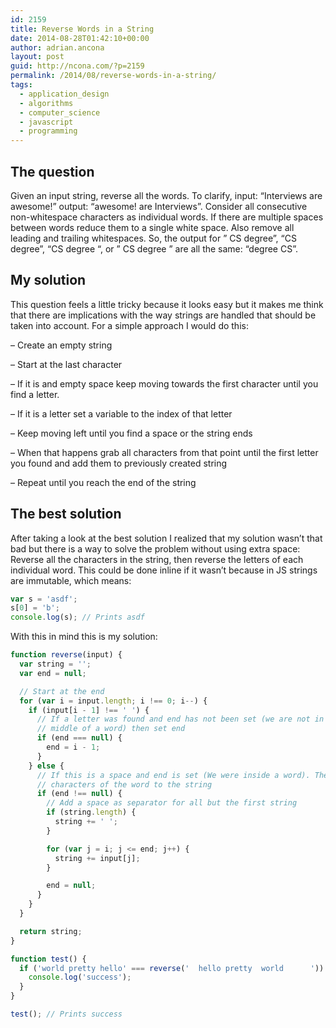 ```yaml
---
id: 2159
title: Reverse Words in a String
date: 2014-08-28T01:42:10+00:00
author: adrian.ancona
layout: post
guid: http://ncona.com/?p=2159
permalink: /2014/08/reverse-words-in-a-string/
tags:
  - application_design
  - algorithms
  - computer_science
  - javascript
  - programming
---
```

## The question

Given an input string, reverse all the words. To clarify, input: &#8220;Interviews are awesome!&#8221; output: &#8220;awesome! are Interviews&#8221;. Consider all consecutive non-whitespace characters as individual words. If there are multiple spaces between words reduce them to a single white space. Also remove all leading and trailing whitespaces. So, the output for &#8221; CS degree&#8221;, &#8220;CS degree&#8221;, &#8220;CS degree &#8220;, or &#8221; CS degree &#8221; are all the same: &#8220;degree CS&#8221;.

<!--more-->

## My solution

This question feels a little tricky because it looks easy but it makes me think that there are implications with the way strings are handled that should be taken into account. For a simple approach I would do this:

&#8211; Create an empty string
  
&#8211; Start at the last character
  
&#8211; If it is and empty space keep moving towards the first character until you find a letter.
  
&#8211; If it is a letter set a variable to the index of that letter
  
&#8211; Keep moving left until you find a space or the string ends
  
&#8211; When that happens grab all characters from that point until the first letter you found and add them to previously created string
  
&#8211; Repeat until you reach the end of the string

## The best solution

After taking a look at the best solution I realized that my solution wasn&#8217;t that bad but there is a way to solve the problem without using extra space: Reverse all the characters in the string, then reverse the letters of each individual word. This could be done inline if it wasn&#8217;t because in JS strings are immutable, which means:

```js
var s = 'asdf';
s[0] = 'b';
console.log(s); // Prints asdf
```

With this in mind this is my solution:

```js
function reverse(input) {
  var string = '';
  var end = null;

  // Start at the end
  for (var i = input.length; i !== 0; i--) {
    if (input[i - 1] !== ' ') {
      // If a letter was found and end has not been set (we are not in the
      // middle of a word) then set end
      if (end === null) {
        end = i - 1;
      }
    } else {
      // If this is a space and end is set (We were inside a word). Then add all
      // characters of the word to the string
      if (end !== null) {
        // Add a space as separator for all but the first string
        if (string.length) {
          string += ' ';
        }

        for (var j = i; j <= end; j++) {
          string += input[j];
        }

        end = null;
      }
    }
  }

  return string;
}

function test() {
  if ('world pretty hello' === reverse('  hello pretty  world      ')) {
    console.log('success');
  }
}

test(); // Prints success
```

